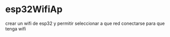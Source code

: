 # esp32WifiAp
crear un wifi de esp32 y permitir seleccionar a que red conectarse para que tenga wifi
